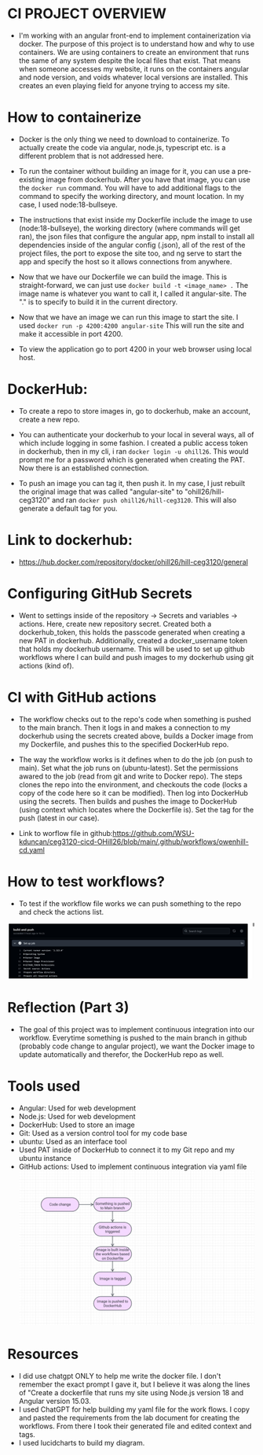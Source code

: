 # CI PROJECT OVERVIEW
- I'm working with an angular front-end to implement containerization via docker. The purpose of this project is to understand how and why to use containers. We are using containers to create an environment that runs the same of any system despite the local files that exist. That means when someone accesses my website, it runs on the containers angular and node version, and voids whatever local versions are installed. This creates an even playing field for anyone trying to access my site.

# How to containerize
- Docker is the only thing we need to download to containerize. To actually create the code via angular, node.js, typescript etc. is a different problem that is not addressed here.

- To run the container without building an image for it, you can use a pre-existing image from dockerhub. After you have that image, you can use the `docker run` command. You will have to add additional flags to the command to specify the working directory, and mount location. In my case, I used node:18-bullseye.

- The instructions that exist inside my Dockerfile include the image to use (node:18-bullseye), the working directory (where commands will get ran), the json files that configure the angular app, npm install to install all dependencies inside of the angular config (.json), all of the rest of the project files, the port to expose the site too, and ng serve to start the app and specify the host so it allows connections from anywhere.

- Now that we have our Dockerfile we can build the image. This is straight-forward, we can just use `docker build -t <image_name> .` The image name is whatever you want to call it, I called it angular-site. The "." is to specify to build it in the current directory.

- Now that we have an image we can run this image to start the site. I used `docker run -p 4200:4200 angular-site` This will run the site and make it accessible in port 4200.

- To view the application go to port 4200 in your web browser using local host.

# DockerHub:
- To create a repo to store images in, go to dockerhub, make an account, create a new repo.

- You can authenticate your dockerhub to your local in several ways, all of which include logging in some fashion. I created a public access token in dockerhub, then in my cli, i ran `docker login -u ohill26`. This would prompt me for a password which is generated when creating the PAT. Now there is an established connection.

- To push an image you can tag it, then push it. In my case, I just rebuilt the original image that was called "angular-site" to "ohill26/hill-ceg3120" and ran `docker push ohill26/hill-ceg3120`. This will also generate a default tag for you.


# Link to dockerhub:
- https://hub.docker.com/repository/docker/ohill26/hill-ceg3120/general

# Configuring GitHub Secrets
- Went to settings inside of the repository -> Secrets and variables -> actions. Here, create new repository secret. Created both a dockerhub_token, this holds the passcode generated when creating a new PAT in dockerhub. Additionally, created a docker_username token that holds my dockerhub username. This will be used to set up github workflows where I can build and push images to my dockerhub using git actions (kind of).

# CI with GitHub actions
- The workflow checks out to the repo's code when something is pushed to the main branch. Then it logs in and makes a connection to my dockerhub using the secrets created above, builds a Docker image from my Dockerfile, and pushes this to the specified DockerHub repo.

- The way the workflow works is it defines when to do the job (on push to main). Set what the job runs on (ubuntu-latest). Set the permissions awared to the job (read from git and write to Docker repo). The steps clones the repo into the environment, and checkouts the code (locks a copy of the code here so it can be modified). Then log into DockerHub using the secrets. Then builds and pushes the image to DockerHub (using context which locates where the Dockerfile is). Set the tag for the push (latest in our case).

- Link to worflow file in github:https://github.com/WSU-kduncan/ceg3120-cicd-OHill26/blob/main/.github/workflows/owenhill-cd.yaml

# How to test workflows?
- To test if the workflow file works we can push something to the repo and check the actions list.

![image description](images/Actions.png)


# Reflection (Part 3)
- The goal of this project was to implement continuous integration into our workflow. Everytime something is pushed to the main branch in github (probably code change to angular project), we want the Docker image to update automatically and therefor, the DockerHub repo as well.

# Tools used
- Angular: Used for web development
- Node.js: Used for web development
- DockerHub: Used to store an image
- Git: Used as a version control tool for my code base
- ubuntu: Used as an interface tool
- Used PAT inside of DockerHub to connect it to my Git repo and my ubuntu instance
- GitHub actions: Used to implement continuous integration via yaml file
![image_description](images/Diagram.png)
# Resources

- I did use chatgpt ONLY to help me write the docker file. I don't remember the exact prompt I gave it, but I believe it was along the lines of "Create a dockerfile that runs my site using Node.js version 18 and Angular version 15.03.
- I used ChatGPT for help building my yaml file for the work flows. I copy and pasted the requirements from the lab document for creating the workflows. From there I took their generated file and edited context and tags.
- I used lucidcharts to build my diagram.
